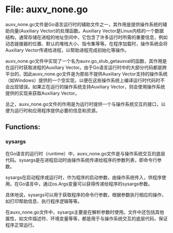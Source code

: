 # File: auxv_none.go

auxv_none.go文件是Go语言运行时的辅助文件之一，其作用是提供操作系统的辅助向量(Auxiliary Vector)的处理函数。Auxiliary Vector是Linux内核的一个数据结构，通常存储在进程的地址空间中，它包含了许多运行时所需的重要信息，例如动态链接器的位置、默认的堆栈大小、指令集等等。在程序加载时，操作系统会将Auxiliary Vector传递给进程，以帮助进程完成初始化等操作。

auxv_none.go文件中实现了一个名为auxv.go_stub_getauxval的函数，其作用是在运行时获取进程的Auxiliary Vector。由于Go语言运行时中的大部分代码都是跨平台的，因此auxv_none.go文件是为那些不提供Auxiliary Vector支持的操作系统（如Windows）提供的一个空实现，以便在这些操作系统上编译运行时代码时不会出现错误。如果正在运行的操作系统支持Auxiliary Vector，则会使用操作系统提供的实现来获取Auxiliary Vector。

总之，auxv_none.go文件的作用是为运行时提供一个与操作系统交互的接口，以便为运行时和应用程序提供必要的信息和资源。

## Functions:

### sysargs

在Go语言的运行时（runtime）中，auxv_none.go文件是与操作系统交互的底层代码。sysargs是在进程启动时由操作系统传递给程序的参数列表，即命令行参数。

sysargs在启动程序或运行时，作为程序的启动参数，由操作系统传入，供程序使用。在Go语言中，通过os.Args变量可以获得传递给程序的sysargs参数。

具体地说，sysargs可以用于获取程序的命令行参数，根据参数执行相应的操作，如打印帮助信息、执行程序逻辑等等。

在auxv_none.go文件中，sysargs主要是在解析参数时使用。文件中还包括其他属性，如文件描述符、环境变量等等，都是用于与操作系统交互的底层代码，保证程序正常运行。




